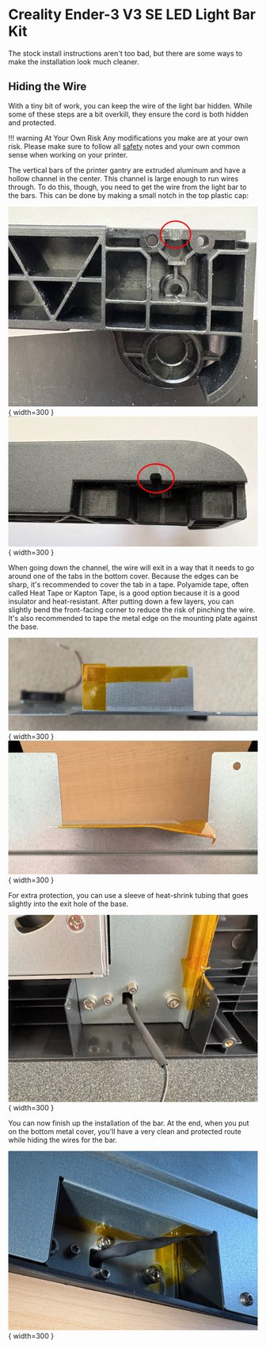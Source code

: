 # Creality Ender-3 V3 SE LED Light Bar Kit

The stock install instructions aren't too bad, but there are some ways to make the installation look much cleaner.

## Hiding the Wire
With a tiny bit of work, you can keep the wire of the light bar hidden. While some of these steps are a bit overkill, they ensure the cord is both hidden and protected.

!!! warning At Your Own Risk
    Any modifications you make are at your own risk. Please make sure to follow all [safety](../safety.md) notes and your own common sense when working on your printer.

The vertical bars of the printer gantry are extruded aluminum and have a hollow channel in the center. This channel is large enough to run wires through. To do this, though, you need to get the wire from the light bar to the bars. This can be done by making a small notch in the top plastic cap:

![Notch1](images/lightbar-notch-1.jpg){ width=300 }
![Notch2](images/lightbar-notch-2.jpg){ width=300 }

When going down the channel, the wire will exit in a way that it needs to go around one of the tabs in the bottom cover. Because the edges can be sharp, it's recommended to cover the tab in a tape. Polyamide tape, often called Heat Tape or Kapton Tape, is a good option because it is a good insulator and heat-resistant. After putting down a few layers, you can slightly bend the front-facing corner to reduce the risk of pinching the wire. It's also recommended to tape the metal edge on the mounting plate against the base.

![Taped tab](images/lightbar-tape-1.jpg){ width=300 }
![Taped bent tab](images/lightbar-tape-2.jpg){ width=300 }

For extra protection, you can use a sleeve of heat-shrink tubing that goes slightly into the exit hole of the base.

![Sleeved wire](images/lightbar-sleeved.jpg){ width=300 }

You can now finish up the installation of the bar. At the end, when you put on the bottom metal cover, you'll have a very clean and protected route while hiding the wires for the bar.

![Closed cover](images/lightbar-finished.jpg){ width=300 }
